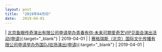 ```yaml
---
layout: post
title:  "2019年04月份"
date:   2019-04-01
---
```


| [北京鱼眼传奇演出有限公司申请举办青春有你·未来可期爱奇艺VIP见面会演出活动(申请)](http://www.beijing.gov.cn/zfxxgk/110021/xzspjggs53/2019-04/01/content_36b84e37393142caa3abe3504fce9a62.shtml){:target="_blank"} | 2019-04-01 |
| [赛格瑞斯（北京）国际文化传播有限公司申请举办外国DJ驻场演出(申请)](http://www.beijing.gov.cn/zfxxgk/110021/xzspjggs53/2019-04/01/content_eaa2f605042a4216b17d5f30a8bce61e.shtml){:target="_blank"} | 2019-04-01 |
